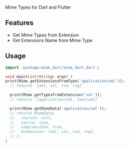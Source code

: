 Mime Types for Dart and Flutter

## Features

- Get Mime Types from Extension
- Get Extensions Name from Mime Type

## Usage 

```dart
import 'package:mime_dart/mime_dart.dart';

void main(List<String> args) {
print(Mime.getExtensionsFromType('application/xml'));
  // returns `[xml, xsl, xsd, rng]`

  print(Mime.getTypesFromExtension('xml'));
  // returns `[application/xml, text/xml]`

  print(Mime.getMimeData('application/xml'));
  // returns MimeData(
  //   charset: null,
  //   source: iana,
  //   compressible: true,
  //   extensions: [xml, xsl, xsd, rng],
  // );
}
```
